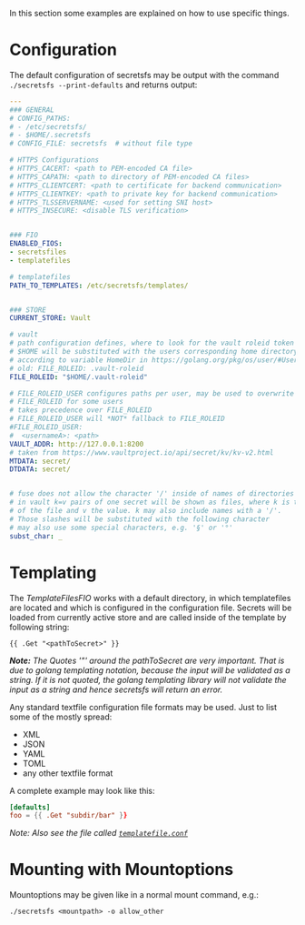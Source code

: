 In this section some examples are explained on how to use specific things.

# Configuration

The default configuration of secretsfs may be output with the command `./secretsfs --print-defaults` and returns output:

```yaml
---
### GENERAL
# CONFIG_PATHS:
# - /etc/secretsfs/
# - $HOME/.secretsfs
# CONFIG_FILE: secretsfs  # without file type

# HTTPS Configurations
# HTTPS_CACERT: <path to PEM-encoded CA file>
# HTTPS_CAPATH: <path to directory of PEM-encoded CA files>
# HTTPS_CLIENTCERT: <path to certificate for backend communication>
# HTTPS_CLIENTKEY: <path to private key for backend communication>
# HTTPS_TLSSERVERNAME: <used for setting SNI host>
# HTTPS_INSECURE: <disable TLS verification>


### FIO
ENABLED_FIOS:
- secretsfiles
- templatefiles

# templatefiles
PATH_TO_TEMPLATES: /etc/secretsfs/templates/


### STORE
CURRENT_STORE: Vault

# vault
# path configuration defines, where to look for the vault roleid token
# $HOME will be substituted with the users corresponding home directory
# according to variable HomeDir in https://golang.org/pkg/os/user/#User
# old: FILE_ROLEID: .vault-roleid
FILE_ROLEID: "$HOME/.vault-roleid"

# FILE_ROLEID_USER configures paths per user, may be used to overwrite default
# FILE_ROLEID for some users
# takes precedence over FILE_ROLEID
# FILE_ROLEID_USER will *NOT* fallback to FILE_ROLEID
#FILE_ROLEID_USER:
#  <usernameA>: <path>
VAULT_ADDR: http://127.0.0.1:8200
# taken from https://www.vaultproject.io/api/secret/kv/kv-v2.html
MTDATA: secret/
DTDATA: secret/


# fuse does not allow the character '/' inside of names of directories or files
# in vault k=v pairs of one secret will be shown as files, where k is the name
# of the file and v the value. k may also include names with a '/'.
# Those slashes will be substituted with the following character
# may also use some special characters, e.g. '§' or '°'
subst_char: _
```

# Templating

The _TemplateFilesFIO_ works with a default directory, in which templatefiles are located and which is configured in the configuration file.
Secrets will be loaded from currently active store and are called inside of the template by following string:

```
{{ .Get "<pathToSecret>" }}
```

*__Note:__ The Quotes '"' around the pathToSecret are very important.
That is due to golang templating notation, because the input will be validated as a string.
If it is not quoted, the golang templating library will not validate the input as a string and hence secretsfs will return an error.*

Any standard textfile configuration file formats may be used.
Just to list some of the mostly spread:
* XML
* JSON
* YAML
* TOML
* any other textfile format

A complete example may look like this:

```toml
[defaults]
foo = {{ .Get "subdir/bar" }}
```

_Note: Also see the file called [`templatefile.conf`](https://github.com/muryoutaisuu/secretsfs/blob/master/example/templatefile.conf)_

# Mounting with Mountoptions

Mountoptions may be given like in a normal mount command, e.g.:

```
./secretsfs <mountpath> -o allow_other
```
